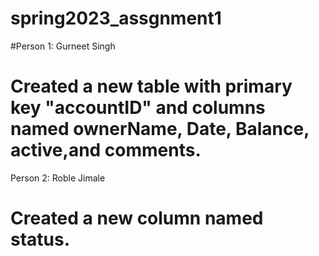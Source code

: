 # spring2023_assgnment1
#Person 1: Gurneet Singh
  # Created a new table with primary key "accountID" and columns named ownerName, Date, Balance, active,and comments.

Person 2: Roble Jimale
  # Created a new column named status.